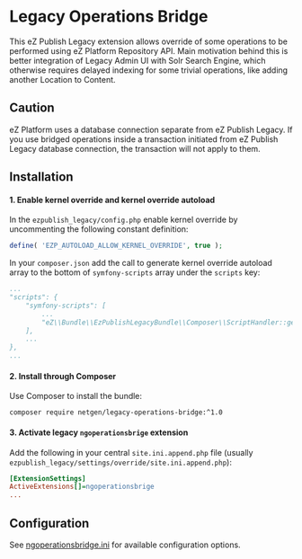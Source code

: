 # Legacy Operations Bridge

This eZ Publish Legacy extension allows override of some operations to be performed using eZ
Platform Repository API. Main motivation behind this is better integration of Legacy Admin UI with
Solr Search Engine, which otherwise requires delayed indexing for some trivial operations, like
adding another Location to Content.

## Caution

eZ Platform uses a database connection separate from eZ Publish Legacy. If you use bridged
operations inside a transaction initiated from eZ Publish Legacy database connection, the
transaction will not apply to them.

## Installation

#### 1. Enable kernel override and kernel override autoload

In the `ezpublish_legacy/config.php` enable kernel override by uncommenting the following constant
definition:

```php
define( 'EZP_AUTOLOAD_ALLOW_KERNEL_OVERRIDE', true );
```

In your `composer.json` add the call to generate kernel override autoload array to the bottom of
`symfony-scripts` array under the `scripts` key:

```yaml
...
"scripts": {
    "symfony-scripts": [
        ...
        "eZ\\Bundle\\EzPublishLegacyBundle\\Composer\\ScriptHandler::generateKernelOverrideAutoloads"
    ],
    ...
},
...
```

#### 2. Install through Composer

Use Composer to install the bundle:

```
composer require netgen/legacy-operations-bridge:^1.0
```

#### 3. Activate legacy `ngoperationsbrige` extension

Add the following in your central `site.ini.append.php` file (usually `ezpublish_legacy/settings/override/site.ini.append.php`):

```ini
[ExtensionSettings]
ActiveExtensions[]=ngoperationsbrige
...
```

## Configuration

See [ngoperationsbridge.ini](settings/ngoperationsbridge.ini) for available configuration
options.
